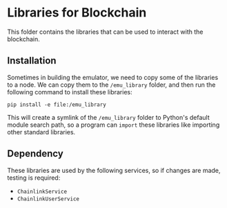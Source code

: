# Libraries for Blockchain

This folder contains the libraries that can be used to
interact with the blockchain.


## Installation

Sometimes in building the emulator, we need to copy
some of the libraries to a node. We can copy them to the
`/emu_library` folder, and then run the following command
to install these libraries:
```
pip install -e file:/emu_library
```

This will create a symlink of the `/emu_library` folder to Python's default module
search path, so a program can `import` these libraries like importing other
standard libraries. 


## Dependency

These libraries are used by the following services, so if changes are made, testing
is required:

- `ChainlinkService`
- `ChainlinkUserService` 



